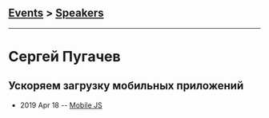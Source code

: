 ## [Events](../README.md) > [Speakers](../speakers.md)
---

# Сергей Пугачев

## Ускоряем загрузку мобильных приложений
- 2019 Apr 18 -- [Mobile JS](https://youtu.be/Cpb4GREpuas)    

